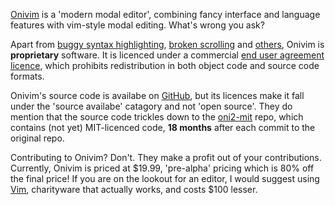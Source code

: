 [Onivim](https://v2.onivim.io) is a 'modern modal editor', combining fancy
interface and language features with vim-style modal editing. What's wrong you
ask?

Apart from [buggy syntax highlighting](https://github.com/onivim/oni2/issues/550), 
[broken scrolling](https://github.com/onivim/oni2/issues/519) and
[others](https://github.com/onivim/oni2/issues?q=is%3Aissue+is%3Aclosed+label%3A%22daily+editor+blocker%22),
Onivim is **proprietary** software. It is licenced under a commercial 
[end user agreement licence](https://github.com/onivim/oni2/blob/master/Outrun-Labs-EULA-v1.1.md),
which prohibits redistribution in both object code and source code formats.

Onivim's source code is availabe on [GitHub](https://github.com/onivim/oni2),
but its licences make it fall under the 'source availabe' catagory and not
'open source'. They do mention that the source code trickles down to the
[oni2-mit](https://github.com/onivim/oni2-mit) repo, which contains (not yet)
MIT-licenced code, **18 months** after each commit to the original repo.

Contributing to Onivim? Don't. They make a profit out of your contributions.
Currently, Onivim is priced at $19.99, 'pre-alpha' pricing which is 80% off the
final price! If you are on the lookout for an editor, I would suggest using
[Vim](https://vim.org), charityware that actually works, and costs $100 lesser.

